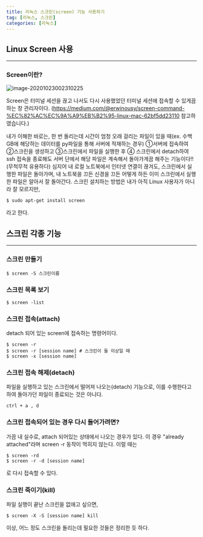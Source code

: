 ```yaml
---
title: 리눅스 스크린(screen) 기능 사용하기
tag: [리눅스, 스크린]
categories: [리눅스]
---
```


## Linux Screen 사용

---

### Screen이란?

![image-20201023002310225](https://user-images.githubusercontent.com/37925813/96893795-0bdc5000-14c6-11eb-8956-4a3cbbf4f64b.png)

Screen은 터미널 세션을 끊고 나서도 다시 사용했었던 터미널 세션에 접속할 수 있게끔 하는 창 관리자이다. 
(https://medium.com/@erwinousy/screen-command-%EC%82%AC%EC%9A%A9%EB%B2%95-linux-mac-62bf5dd23110 참고하였습니다.)

내가 이해한 바로는, 한 번 돌리는데 시간이 엄청 오래 걸리는 파일이 있을 때(ex. 수백 GB에 해당하는 데이터를 py파일을 통해 서버에 적재하는 경우) ①서버에 접속하여 ②스크린을 생성하고 ③스크린에서 파일을 실행한 후 ④ 스크린에서 detach하여 ssh 접속을 종료해도 서버 단에서 해당 파일은 계속해서 돌아가게끔 해주는 기능이다!! (무척무척 유용하다)
심지어 내 로컬 노트북에서 인터넷 연결이 끊겨도, 스크린에서 실행한 파일은 돌아가며, 내 노트북을 끄든 신경을 끄든 어떻게 하든 이미 스크린에서 실행한 파일은 알아서 잘 돌아간다.
스크린 설치하는 방법은 내가 아직 Linux 사용자가 아니라 잘 모르지만,

```
$ sudo apt-get install screen
```

라고 한다.

## 스크린 각종 기능

---

### 스크린 만들기

```
$ screen -S 스크린이름
```

### 스크린 목록 보기

```
$ screen -list
```

### 스크린 접속(attach)

detach 되어 있는 screen에 접속하는 명령어이다.

```
$ screen -r
$ screen -r [session name] # 스크린이 둘 이상일 때
$ screen -x [session name]
```

### 스크린  접속 해제(detach)

파일을 실행하고 있는 스크린에서 떨어져 나오는(detach) 기능으로, 이를 수행한다고 하여 돌아가던 파일이 종료되는 것은 아니다. 

```
ctrl + a , d
```

### 스크린 접속되어 있는 경우 다시 들어가려면?

가끔 내 실수로, attach 되어있는 상태에서 나오는 경우가 있다. 이 경우 "already attached"라며 screen -r 동작이 먹히지 않는다. 이럴 때는

```
$ screen -rd
$ screen -r -d [session name]
```

로 다시 접속할 수 있다.

### 스크린 죽이기(kill)

파일 실행이 끝난 스크린을 없애고 싶으면,

```
$ screen -X -S [session name] kill
```

이상, 어느 정도 스크린을 돌리는데 필요한 것들은 정리한 듯 하다.